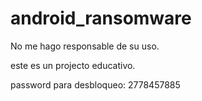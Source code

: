 # android_ransomware

  No me hago responsable de su uso.
  
  este es un projecto educativo.
  
  password para desbloqueo: 2778457885
